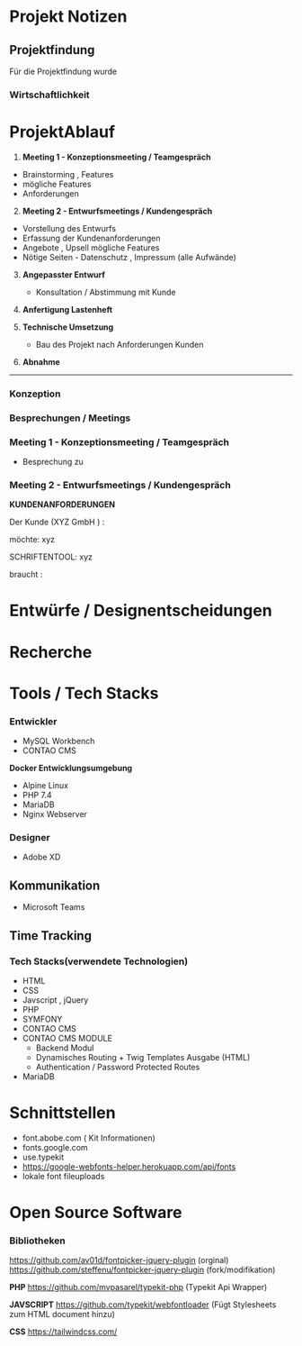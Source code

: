 # Projekt Notizen


## Projektfindung
Für die Projektfindung wurde

### Wirtschaftlichkeit


# ProjektAblauf
1. **Meeting 1 - Konzeptionsmeeting / Teamgespräch**
- Brainstorming , Features
- mögliche Features
- Anforderungen

2. **Meeting 2 - Entwurfsmeetings / Kundengespräch**
- Vorstellung des Entwurfs
- Erfassung der Kundenanforderungen
- Angebote , Upsell mögliche Features
- Nötige Seiten - Datenschutz , Impressum (alle Aufwände)

3. **Angepasster Entwurf**
   - Konsultation / Abstimmung mit Kunde

4. **Anfertigung Lastenheft**


5. **Technische Umsetzung**
    - Bau des Projekt nach Anforderungen Kunden


6. **Abnahme**

---

### Konzeption

### Besprechungen / Meetings

### Meeting 1 - Konzeptionsmeeting / Teamgespräch
- Besprechung zu

### Meeting 2 - Entwurfsmeetings / Kundengespräch

**KUNDENANFORDERUNGEN**

Der Kunde (XYZ GmbH ) :

möchte:
xyz

SCHRIFTENTOOL:
xyz

braucht :

# Entwürfe / Designentscheidungen


# Recherche

# Tools / Tech Stacks

### Entwickler
- MySQL Workbench
- CONTAO CMS

**Docker Entwicklungsumgebung**
- Alpine Linux
- PHP 7.4
- MariaDB
- Nginx Webserver

### Designer
- Adobe XD


## Kommunikation
- Microsoft Teams

## Time Tracking


### Tech Stacks(verwendete Technologien)
- HTML
- CSS
- Javscript , jQuery
- PHP
- SYMFONY
- CONTAO CMS
- CONTAO CMS MODULE
    - Backend Modul
    - Dynamisches Routing + Twig Templates Ausgabe (HTML)
    - Authentication / Password Protected Routes
- MariaDB

# Schnittstellen
- font.abobe.com ( Kit Informationen)
- fonts.google.com
- use.typekit
- https://google-webfonts-helper.herokuapp.com/api/fonts
- lokale font fileuploads

# Open Source Software

### Bibliotheken
https://github.com/av01d/fontpicker-jquery-plugin (orginal)
https://github.com/steffenu/fontpicker-jquery-plugin (fork/modifikation)

**PHP**
https://github.com/mvpasarel/typekit-php (Typekit Api Wrapper)

**JAVSCRIPT**
https://github.com/typekit/webfontloader (Fügt Stylesheets zum HTML document hinzu)


**CSS**
https://tailwindcss.com/


